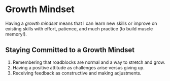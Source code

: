 # Growth Mindset
Having a _growth mindset_ means that I can learn new skills or improve on existing skills with effort, patience, and much practice (to build muscle memory!). 

## Staying Committed to a Growth Mindset
1. Remembering that roadblocks are normal and a way to stretch and grow. 
2. Having a positive attitude as challenges arise versus giving up. 
3. Receiving feedback as constructive and making adjustments. 
